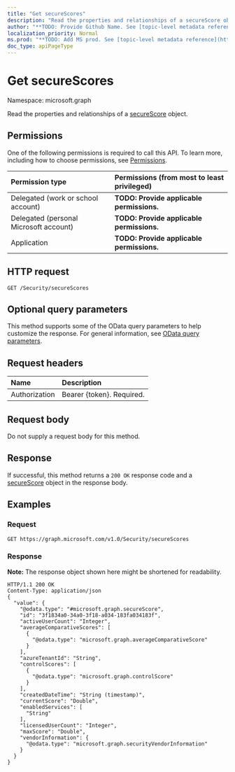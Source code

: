 ```yaml
---
title: "Get secureScores"
description: "Read the properties and relationships of a secureScore object."
author: "**TODO: Provide Github Name. See [topic-level metadata reference](https://msgo.azurewebsites.net/add/document/guidelines/metadata.html#topic-level-metadata)**"
localization_priority: Normal
ms.prod: "**TODO: Add MS prod. See [topic-level metadata reference](https://msgo.azurewebsites.net/add/document/guidelines/metadata.html#topic-level-metadata)**"
doc_type: apiPageType
---
```


# Get secureScores

Namespace: microsoft.graph

Read the properties and relationships of a [secureScore](../resources/securescore.md) object.

## Permissions
One of the following permissions is required to call this API. To learn more, including how to choose permissions, see [Permissions](/concepts/permissions-reference.md).

|Permission type|Permissions (from most to least privileged)|
|:---|:---|
|Delegated (work or school account)|**TODO: Provide applicable permissions.**|
|Delegated (personal Microsoft account)|**TODO: Provide applicable permissions.**|
|Application|**TODO: Provide applicable permissions.**|

## HTTP request

<!-- {
  "blockType": "ignored"
}
-->
``` http
GET /Security/secureScores
```

## Optional query parameters
This method supports some of the OData query parameters to help customize the response. For general information, see [OData query parameters](/graph/query-parameters).

## Request headers
|Name|Description|
|:---|:---|
|Authorization|Bearer {token}. Required.|

## Request body
Do not supply a request body for this method.

## Response

If successful, this method returns a `200 OK` response code and a [secureScore](../resources/securescore.md) object in the response body.

## Examples

### Request
<!-- {
  "blockType": "request",
  "name": "get_securescore"
}
-->
``` http
GET https://graph.microsoft.com/v1.0/Security/secureScores
```


### Response
**Note:** The response object shown here might be shortened for readability.
<!-- {
  "blockType": "response",
  "truncated": true,
  "@odata.type": "microsoft.graph.secureScore"
}
-->
``` http
HTTP/1.1 200 OK
Content-Type: application/json
{
  "value": {
    "@odata.type": "#microsoft.graph.secureScore",
    "id": "3f1834a0-34a0-3f18-a034-183fa034183f",
    "activeUserCount": "Integer",
    "averageComparativeScores": [
      {
        "@odata.type": "microsoft.graph.averageComparativeScore"
      }
    ],
    "azureTenantId": "String",
    "controlScores": [
      {
        "@odata.type": "microsoft.graph.controlScore"
      }
    ],
    "createdDateTime": "String (timestamp)",
    "currentScore": "Double",
    "enabledServices": [
      "String"
    ],
    "licensedUserCount": "Integer",
    "maxScore": "Double",
    "vendorInformation": {
      "@odata.type": "microsoft.graph.securityVendorInformation"
    }
  }
}
```

